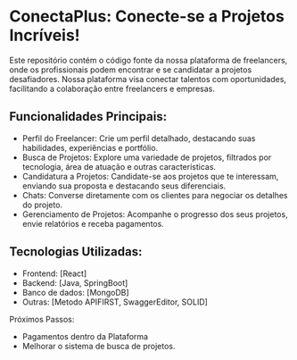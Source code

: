 # ConectaPlus: Conecte-se a Projetos Incríveis!

Este repositório contém o código fonte da nossa plataforma de freelancers, onde os profissionais podem encontrar e se candidatar a projetos desafiadores. Nossa plataforma visa conectar talentos com oportunidades, facilitando a colaboração entre freelancers e empresas.

## Funcionalidades Principais:
- Perfil do Freelancer: Crie um perfil detalhado, destacando suas habilidades, experiências e portfólio.
- Busca de Projetos: Explore uma variedade de projetos, filtrados por tecnologia, área de atuação e outras características.
- Candidatura a Projetos: Candidate-se aos projetos que te interessam, enviando sua proposta e destacando seus diferenciais.
- Chats: Converse diretamente com os clientes para negociar os detalhes do projeto.
- Gerenciamento de Projetos: Acompanhe o progresso dos seus projetos, envie relatórios e receba pagamentos.

## Tecnologias Utilizadas:

- Frontend: [React]
- Backend: [Java, SpringBoot]
- Banco de dados: [MongoDB]
- Outras: [Metodo APIFIRST, SwaggerEditor, SOLID]


Próximos Passos:

- Pagamentos dentro da Plataforma
- Melhorar o sistema de busca de projetos.
